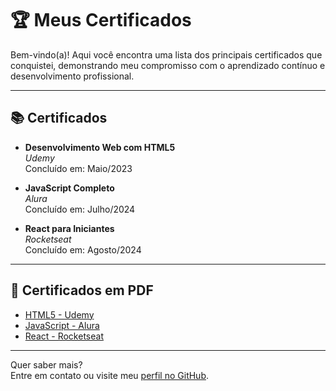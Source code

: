 # 🏆 Meus Certificados

Bem-vindo(a)! Aqui você encontra uma lista dos principais certificados que conquistei, demonstrando meu compromisso com o aprendizado contínuo e desenvolvimento profissional.

---

## 📚 Certificados

- **Desenvolvimento Web com HTML5**  
  _Udemy_  
  Concluído em: Maio/2023

- **JavaScript Completo**  
  _Alura_  
  Concluído em: Julho/2024

- **React para Iniciantes**  
  _Rocketseat_  
  Concluído em: Agosto/2024

<!--
Adicione mais certificados abaixo seguindo o mesmo padrão:
- **Nome do Certificado**  
  _Instituição_  
  Concluído em: Mês/Ano
-->

---

## 📄 Certificados em PDF

- [HTML5 - Udemy](#) <!-- Substitua # pelo link real do certificado -->
- [JavaScript - Alura](#)
- [React - Rocketseat](#)

---

Quer saber mais?  
Entre em contato ou visite meu [perfil no GitHub](https://github.com/pizzutiweb).
